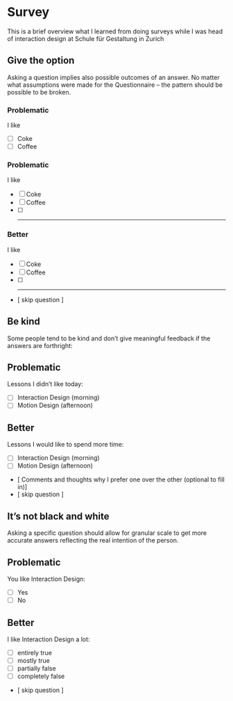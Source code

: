 # Survey
This is a brief overview what I learned from doing surveys while I was head of interaction design at Schule für Gestaltung in Zurich

## Give the option
Asking a question implies also possible outcomes of an answer. No matter what  assumptions were made for the Questionnaire – the pattern should be possible to be broken.

### Problematic
I like
* [ ] Coke
* [ ] Coffee

### Problematic
I like 
* [ ] Coke
* [ ] Coffee
* [ ] ________

### Better
I like
* [ ] Coke
* [ ] Coffee
* [ ] ________
* [ skip question ]

## Be kind
Some people tend to be kind and don’t give meaningful feedback if the answers are forthright:

## Problematic
Lessons I didn’t  like today:
* [ ] Interaction Design (morning)
* [ ] Motion Design (afternoon)

## Better
Lessons I would like to spend more time:
* [ ] Interaction Design (morning)
* [ ] Motion Design (afternoon)
* [ Comments and thoughts why I prefer one over the other (optional to fill in)]
* [ skip question ]


## It’s not black and white
Asking a specific question should allow for granular scale to get more accurate answers reflecting the real intention of the person.

## Problematic
You like Interaction Design:
* [ ] Yes
* [ ] No

## Better
I like Interaction Design a lot:
* [ ] entirely true
* [ ] mostly  true
* [ ] partially false
* [ ] completely false
* [ skip question ]


